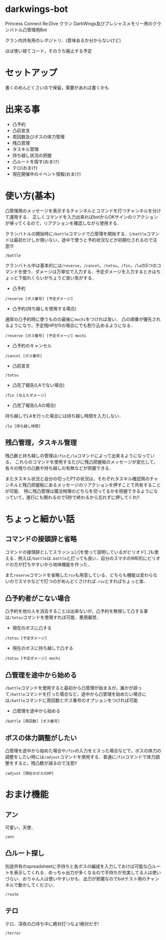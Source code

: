 # darkwings-bot
Princess Connect Re:Dive クラン DarkWings及びプレシャスメモリー用のクランバトル凸管理用Bot

クラン内共有用のレポジトリ．(意味あるか分からないけど)

ほぼ使い捨てコード，そのうち廃止する予定

# セットアップ

書くのめんどくさいので保留，需要があれば書くかも

# 出来る事

- 凸予約
- 凸前宣言
- 周回数及びボスの体力管理
- 残凸管理
- タスキル管理
- 持ち越し状況の把握
- 凸ルートを探す(おまけ)
- テロ(おまけ)
- 現在開催中のイベント情報(おまけ)

# 使い方(基本)

凸管理用のメッセージを表示するチャンネルとコマンドを打つチャンネルを分けて運用する．
正しくコマンドを入力出来ればbotからOKサインのリアクションが帰ってくるので，リアクションを確認しながら使用する．

クランバトルの開始時に`/battle`コマンドで凸管理を開始する．(`/battle`コマンドは最初だけしか用いない，途中で使うと予約状況などが初期化されるので注意!!)

```
/battle
```

クランバトル中は基本的には`/reserve`，`/cancel`，`/totsu`，`/fin`，`/la`の5つのコマンドを使う．ダメージは万単位で入力する．予定ダメージを入力するときはちょっと下振れくらいがちょうど良い気がする．

 - 凸予約

```
/reserve [ボス番号] [予定ダメージ]
```

- 凸予約(持ち越しを使用する場合)

通常の凸予約時に使うものの最後に`mochi`をつければ良い．
凸の順番が優先されるようになり，予定残HPが0の場合にでも割り込めるようになる．

```
/reserve [ボス番号] [予定ダメージ] mochi
```

- 凸予約のキャンセル

```
/cancel [ボス番号]
```

- 凸前宣言

```
/totsu
```

- 凸完了報告(LAでない場合)

```
/fin [与えたダメージ]
```

- 凸完了報告(LAの場合)

持ち越しでLAを行った場合には持ち越し時間を入力しない．

```
/la [持ち越し時間]
```

## 残凸管理，タスキル管理

残凸数と持ち越しの管理は`/fin`と`/la`コマンドによって出来るようになっている，
これらのコマンドを使用するたびに残凸把握板のメッセージが変化して，各々の残りの凸数や持ち越しの有無などが把握できる．

またタスキル状況と自分の切ったPTの状況は，それぞれタスキル確認用のチャンネルと残凸把握板にあるメッセージのリアクションを押すことで共有することが可能．
特に残凸管理は魔法物理のどちらを切ってるかを把握できるようになっていて，進行にも関わるので5秒で終わるから忘れずに押してくれ!!


# ちょっと細かい話

## コマンドの接頭辞と省略

コマンドの接頭辞としてスラッシュ[`/`]を使って説明しているがピリオド[`.`]も使える．例えば`/battle`は`.battle`と打っても良い．自分のスマホのIME的にピリオドの方が打ちやすいから地味機能を作った．

また`reserve`コマンドを省略した`rsv`も用意している．どちらも機能は変わらないのでスマホなどで打つのがめんどくさければ`.rsv`とすればちょっと楽．

## 凸予約者がこない場合

凸予約を他の人を消去することは出来ないが，凸予約を無視して凸する事は`/totsu`コマンドを使用すれば可能．悪用厳禁．

- 現在のボスに凸する

```
/totsu [予定ダメージ]
```
- 現在のボスに持ち越しで凸する

```
/totsu [予定ダメージ] mochi
```


## 凸管理を途中から始める

`/battle`コマンドを使用すると最初から凸管理が始まるが，誰かが誤って`/battle`コマンドを打った場合など，途中から凸管理を始めたい場合には`/battle`コマンドに周回数とボス番号のオプションをつければ可能

- 凸管理を途中から始める

```
/battle [周回数] [ボス番号]
```

## ボスの体力調整がしたい

凸管理を途中から始めた場合や`/fin`の入力をミスった場合などで，ボスの体力の調整をしたい時には`/adjust`コマンドを使用する．普通に`/fin`コマンドで体力調整をすると，残凸数が減るので注意!!

```
/adjust [現在のボスのHP]
```

# おまけ機能

## アン

可愛い，天使．

```
/ann
```

## 凸ルート探し

別途共有のspreadsheetに手持ちと各ボスの編成を入力しておけば可能な凸ルートを表示してくれる．めっちゃ出力が多くなるので手持ちが充実してる人は使いづらい．おりゃん人は使いやすいかも．出力が邪魔なのでbotテスト用のチャンネルで動かしてください．

```
/route
```

## テロ

テロ．深夜の凸待ち中に絶対打つなよ!絶対だぞ!

```
/terror
```
